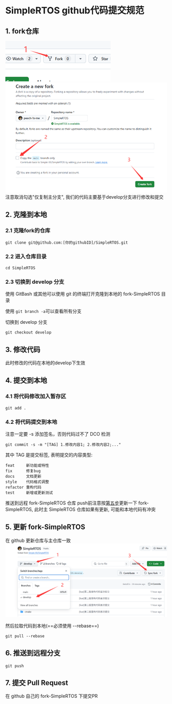 # SimpleRTOS github代码提交规范
## 1. fork仓库
![](images/fork_simplertos.png)
![](images/fork_all_branch.png)
注意取消勾选"仅复制主分支", 我们的代码主要基于develop分支进行修改和提交

## 2. 克隆到本地
### 2.1 克隆fork的仓库
```shell
git clone git@github.com:[你的githubID]/SimpleRTOS.git
```

### 2.2 进入仓库目录
```shell
cd SimpleRTOS
```

### 2.3 切换到 develop 分支

使用 GitBash 或其他可以使用 git 的终端打开克隆到本地的 fork-SimpleRTOS 目录

使用 `git branch -a`可以查看所有分支

切换到 develop 分支
```shell
git checkout develop
```

## 3. 修改代码
此时修改的代码在本地的develop下生效

## 4. 提交到本地
### 4.1 将代码修改加入暂存区
```shell
git add .
```
### 4.2 将代码提交到本地
注意一定要 -s 添加签名，否则代码过不了 DCO 检测
```
git commit -s -m "[TAG] 1.修改内容1; 2.修改内容2;..."
```
其中 TAG 是提交标签, 表明提交的内容类型:
```
feat     新功能或特性
fix      修复bug
docs     文档更新
style    代码格式调整
refactor 重构代码
test     新增或更新测试
```
推送到远程 fork-SimpleRTOS 仓库
push前注意按[第五步](#5_update_fork_simplertos)更新一下 fork-SimpleRTOS, 此时主 SimpleRTOS 仓库如果有更新, 可能和本地代码有冲突

## 5. 更新 fork-SimpleRTOS<a id="5_update_fork_simplertos"></a>

在 github 更新仓库与主仓库一致
![](images/update_fork_1.png)

然后拉取代码到本地(==必须使用 --rebase==)
```shell
git pull --rebase
```

## 6. 推送到远程分支
```shell
git push
```

## 7. 提交 Pull Request
在 github 自己的 fork-SimpleRTOS 下提交PR